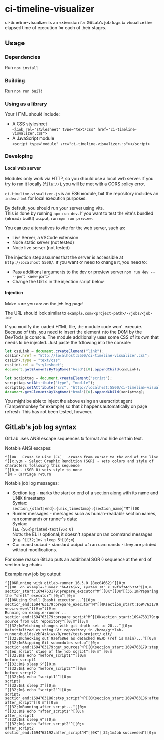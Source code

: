 # ci-timeline-visualizer

ci-timeline-visualizer is an extension for GitLab's job logs to visualize the elapsed time of execution for each of their stages.

## Usage

### Dependencies

Run `npm install`

### Building

Run `npm run build`

### Using as a library

Your HTML should include:
* A CSS stylesheet <br>
  `<link rel="stylesheet" type="text/css" href="ci-timeline-visualizer.css">`
* A JavaScript module <br>
  `<script type="module" src="ci-timeline-visualizer.js"></script>`

### Developing

#### Local web server
Modules only work via HTTP, so you should use a local web server.
If you try to run it locally (`file://`), you will be met with a CORS policy error.

`ci-timeline-visualizer.js` is an ES6 module, but the repository includes an `index.html` for local execution purposes.

By default, you should run your server using vite. <br>
This is done by running `npm run dev`.
If you want to test the vite's bundled (already built!) output, run `npm run preview`.

You can use alternatives to vite for the web server, such as:
* Live Server, a VSCode extension
* Node static server (not tested)
* Node live server (not tested)

The injection step assumes that the server is accessible at `http://localhost:5500/`.
If you want or need to change it, you need to:
* Pass additional arguments to the dev or preview server `npm run dev -- --port <new-port>`
* Change the URLs in the injection script below

#### Injection
Make sure you are on the job log page!

The URL should look similar to `example.com/<project-path>/-/jobs/<job-id>`

If you modify the loaded HTML file, the module code won't execute. Because of this, you need to insert the element into the DOM by the DevTools js console. The module additionally uses some CSS of its own that needs to be injected. Just paste the following into the console:
```js
let cssLink = document.createElement("link");
cssLink.href = "http://localhost:5500/ci-timeline-visualizer.css";
cssLink.type = "text/css";
cssLink.rel = "stylesheet";
document.getElementsByTagName("head")[0].appendChild(cssLink);

let scripttag = document.createElement("script");
scripttag.setAttribute("type", "module");
scripttag.setAttribute("src", "http://localhost:5500/ci-timeline-visualizer.js");
document.getElementsByTagName("html")[0].appendChild(scripttag);
```

You might be able to inject the above using an userscript agent (Tampermonkey for example) so that it happens automatically on page refresh. This has not been tested, however.

## GitLab's job log syntax

GitLab uses ANSI escape sequences to format and hide certain text.

Notable ANSI escapes:
```
^[[0K - Erase in Line (EL) - erases from cursor to the end of the line
^[[x;y;m - Select Graphic Rendition (SGR) - sets colors and style of characters following this sequence
^[[0;m - (SGR 0) sets style to none
^[M - Carriage return
```

Notable job log messages:
- Section tag - marks the start or end of a section along with its name and UNIX timestamp <br>
  Syntax: <br>
  `section_{start|end}:{unix_timestamp}:{section_name}^M^[[0K`
- Runner messages - messages such as human-readable section names, ran commands or runner's data: <br>
  Syntax: <br>
  `[EL]{SGR}printed-text{SGR 0}` <br>
  Note: the EL is optional; it doesn't appear on ran command messages (e.g. `^[[32;1m$ sleep 5^[[0;m`)
- Command output - standard output of ran commands - they are printed without modifications.

For some reason GitLab puts an additional SGR 0 sequence at the end of section-tag chains.

Example raw job log output:
```
^[[0KRunning with gitlab-runner 16.3.0 (8ec04662)^[[0;m
^[[0K  on example-runner zbF4zAjwx, system ID: s_18faf34db374^[[0;m
section_start:1694763179:prepare_executor^M^[[0K^[[0K^[[36;1mPreparing the "shell" executor^[[0;m^[[0;m
^[[0KUsing Shell (bash) executor...^[[0;m
section_end:1694763179:prepare_executor^M^[[0Ksection_start:1694763179:prepare_script^M^[[0K^[[0K^[[36;1mPreparing environment^[[0;m^[[0;m
Running on example-runner...
section_end:1694763179:prepare_script^M^[[0Ksection_start:1694763179:get_sources^M^[[0K^[[0K^[[36;1mGetting source from Git repository^[[0;m^[[0;m
^[[32;1mFetching changes with git depth set to 20...^[[0;m
Reinitialized existing Git repository in /home/gitlab-runner/builds/zbF4zAjwx/0/root/test-project/.git/
^[[32;1mChecking out 9aefa86e as detached HEAD (ref is main)...^[[0;m
^[[32;1mSkipping Git submodules setup^[[0;m
section_end:1694763179:get_sources^M^[[0Ksection_start:1694763179:step_script^M^[[0K^[[0K^[[36;1mExecuting "step_script" stage of the job script^[[0;m^[[0;m
^[[32;1m$ echo "before_script1"^[[0;m
before_script1
^[[32;1m$ sleep 5^[[0;m
^[[32;1m$ echo "before_script2"^[[0;m
before_script2
^[[32;1m$ echo "script1"^[[0;m
script1
^[[32;1m$ sleep 2^[[0;m
^[[32;1m$ echo "script2"^[[0;m
script2
section_end:1694763186:step_script^M^[[0Ksection_start:1694763186:after_script^M^[[0K^[[0K^[[36;1mRunning after_script^[[0;m^[[0;m
^[[32;1mRunning after script...^[[0;m
^[[32;1m$ echo "after_script1"^[[0;m
after_script1
^[[32;1m$ sleep 6^[[0;m
^[[32;1m$ echo "after_script2"^[[0;m
after_script2
section_end:1694763192:after_script^M^[[0K^[[32;1mJob succeeded^[[0;m
```
